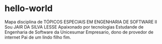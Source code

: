 # hello-world
Mapa disciplina de TÓPICOS ESPECIAIS EM ENGENHARIA DE SOFTWARE II
Sou JAIR DA SILVA LESSE
Apaixonado por tecnologias
Estudande de Engenharia de Software da Unicesumar
Empresario, dono de provedor de internet
Pai de um lindo filho
fim.
